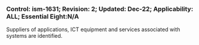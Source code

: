 ### Control: ism-1631; Revision: 2; Updated: Dec-22; Applicability: ALL; Essential Eight:N/A
<p>Suppliers of applications, ICT equipment and services associated with systems are identified.</p>